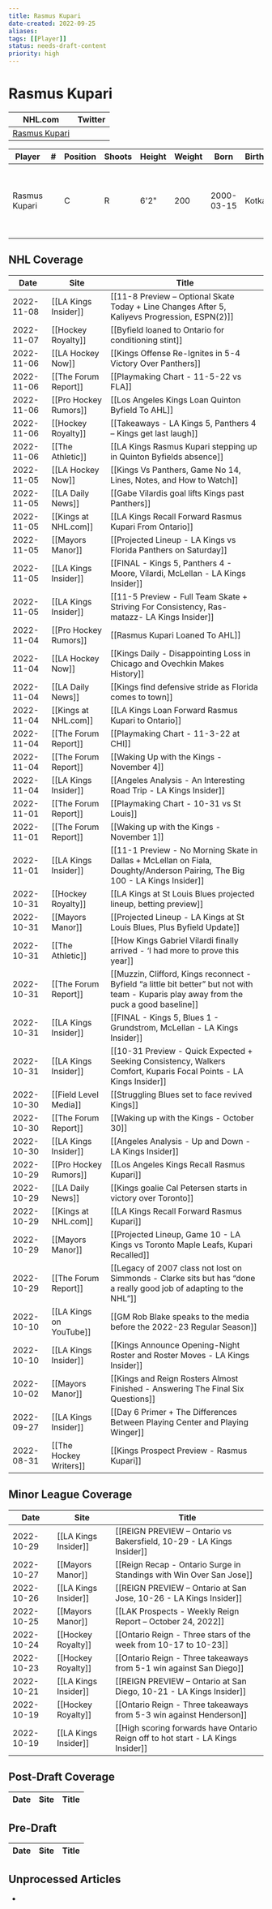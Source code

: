```yaml
---
title: Rasmus Kupari
date-created: 2022-09-25
aliases: 
tags: [[Player]]
status: needs-draft-content
priority: high
---
```


# Rasmus Kupari

NHL.com | Twitter
-|-
[Rasmus Kupari](https://www.nhl.com/player/rasmus-kupari-8480845) | []()

Player | \# | Position | Shoots | Height | Weight | Born | Birthplace | Draft
---|---|---|---|---|---|---|---|---
Rasmus Kupari | |  C | R | 6'2" | 200 |2000-03-15 | Kotka, FIN | 2018 LAK, 1st rd, 20th pk (20th overall)
 


## NHL  Coverage
| Date       | Site                    | Title                                                                                                                                     |
| ---------- | ----------------------- | ----------------------------------------------------------------------------------------------------------------------------------------- |
| 2022-11-08 | [[LA Kings Insider]]    | [[11-8 Preview – Optional Skate Today + Line Changes After 5, Kaliyevs Progression, ESPN(2)]]                                             |
| 2022-11-07 | [[Hockey Royalty]]      | [[Byfield loaned to Ontario for conditioning stint]]                                                                                      |
| 2022-11-06 | [[LA Hockey Now]]       | [[Kings Offense Re-Ignites in 5-4 Victory Over Panthers]]                                                                                 |
| 2022-11-06 | [[The Forum Report]]    | [[Playmaking Chart - 11-5-22 vs FLA]]                                                                                                     |
| 2022-11-06 | [[Pro Hockey Rumors]]   | [[Los Angeles Kings Loan Quinton Byfield To AHL]]                                                                                         |
| 2022-11-06 | [[Hockey Royalty]]      | [[Takeaways - LA Kings 5, Panthers 4 – Kings get last laugh]]                                                                             |
| 2022-11-06 | [[The Athletic]]        | [[LA Kings Rasmus Kupari stepping up in Quinton Byfields absence]]                                                                        |
| 2022-11-05 | [[LA Hockey Now]]       | [[Kings Vs Panthers, Game No 14, Lines, Notes, and How to Watch]]                                                                         |
| 2022-11-05 | [[LA Daily News]]       | [[Gabe Vilardis goal lifts Kings past Panthers]]                                                                                          |
| 2022-11-05 | [[Kings at NHL.com]]    | [[LA Kings Recall Forward Rasmus Kupari From Ontario]]                                                                                    |
| 2022-11-05 | [[Mayors Manor]]        | [[Projected Lineup - LA Kings vs Florida Panthers on Saturday]]                                                                           |
| 2022-11-05 | [[LA Kings Insider]]    | [[FINAL - Kings 5, Panthers 4 - Moore, Vilardi, McLellan - LA Kings Insider]]                                                             |
| 2022-11-05 | [[LA Kings Insider]]    | [[11-5 Preview - Full Team Skate + Striving For Consistency, Ras-matazz- LA Kings Insider]]                                               |
| 2022-11-04 | [[Pro Hockey Rumors]]   | [[Rasmus Kupari Loaned To AHL]]                                                                                                           |
| 2022-11-04 | [[LA Hockey Now]]       | [[Kings Daily - Disappointing Loss in Chicago and Ovechkin Makes History]]                                                                |
| 2022-11-04 | [[LA Daily News]]       | [[Kings find defensive stride as Florida comes to town]]                                                                                  |
| 2022-11-04 | [[Kings at NHL.com]]    | [[LA Kings Loan Forward Rasmus Kupari to Ontario]]                                                                                        |
| 2022-11-04 | [[The Forum Report]]    | [[Playmaking Chart - 11-3-22 at CHI]]                                                                                                     |
| 2022-11-04 | [[The Forum Report]]    | [[Waking Up with the Kings - November 4]]                                                                                                 |
| 2022-11-04 | [[LA Kings Insider]]    | [[Angeles Analysis - An Interesting Road Trip - LA Kings Insider]]                                                                        |
| 2022-11-01 | [[The Forum Report]]    | [[Playmaking Chart - 10-31 vs St Louis]]                                                                                                  |
| 2022-11-01 | [[The Forum Report]]    | [[Waking up with the Kings - November 1]]                                                                                                 |
| 2022-11-01 | [[LA Kings Insider]]    | [[11-1 Preview - No Morning Skate in Dallas + McLellan on Fiala, Doughty/Anderson Pairing, The Big 100 - LA Kings Insider]]               |
| 2022-10-31 | [[Hockey Royalty]]      | [[LA Kings at St Louis Blues projected lineup, betting preview]]                                                                          |
| 2022-10-31 | [[Mayors Manor]]        | [[Projected Lineup - LA Kings at St Louis Blues, Plus Byfield Update]]                                                                    |
| 2022-10-31 | [[The Athletic]]        | [[How Kings Gabriel Vilardi finally arrived - ‘I had more to prove this year]]                                                            |
| 2022-10-31 | [[The Forum Report]]    | [[Muzzin, Clifford, Kings reconnect - Byfield “a little bit better” but not with team - Kuparis play away from the puck a good baseline]] |
| 2022-10-31 | [[LA Kings Insider]]    | [[FINAL - Kings 5, Blues 1 - Grundstrom, McLellan - LA Kings Insider]]                                                                    |
| 2022-10-31 | [[LA Kings Insider]]    | [[10-31 Preview - Quick Expected + Seeking Consistency, Walkers Comfort, Kuparis Focal Points - LA Kings Insider]]                        |
| 2022-10-30 | [[Field Level Media]]   | [[Struggling Blues set to face revived Kings]]                                                                                            |
| 2022-10-30 | [[The Forum Report]]    | [[Waking up with the Kings - October 30]]                                                                                                 |
| 2022-10-30 | [[LA Kings Insider]]    | [[Angeles Analysis - Up and Down - LA Kings Insider]]                                                                                     |
| 2022-10-29 | [[Pro Hockey Rumors]]   | [[Los Angeles Kings Recall Rasmus Kupari]]                                                                                                |
| 2022-10-29 | [[LA Daily News]]       | [[Kings goalie Cal Petersen starts in victory over Toronto]]                                                                              |
| 2022-10-29 | [[Kings at NHL.com]]    | [[LA Kings Recall Forward Rasmus Kupari]]                                                                                                 |
| 2022-10-29 | [[Mayors Manor]]        | [[Projected Lineup, Game 10 - LA Kings vs Toronto Maple Leafs, Kupari Recalled]]                                                          |
| 2022-10-29 | [[The Forum Report]]    | [[Legacy of 2007 class not lost on Simmonds - Clarke sits but has “done a really good job of adapting to the NHL”]]                       |
| 2022-10-10 | [[LA Kings on YouTube]] | [[GM Rob Blake speaks to the media before the 2022-23 Regular Season]]                                                                    |
| 2022-10-10 | [[LA Kings Insider]]    | [[Kings Announce Opening-Night Roster and Roster Moves - LA Kings Insider]]                                                               |
| 2022-10-02 | [[Mayors Manor]]        | [[Kings and Reign Rosters Almost Finished - Answering The Final Six Questions]]                                                           |
| 2022-09-27 | [[LA Kings Insider]]    | [[Day 6 Primer + The Differences Between Playing Center and Playing Winger]]                                                              |
| 2022-08-31 | [[The Hockey Writers]]  | [[Kings Prospect Preview - Rasmus Kupari]]                                                                                                |


## Minor League Coverage
| Date       | Site                 | Title                                                                            |
| ---------- | -------------------- | -------------------------------------------------------------------------------- |
| 2022-10-29 | [[LA Kings Insider]] | [[REIGN PREVIEW – Ontario vs Bakersfield, 10-29 - LA Kings Insider]]            |
| 2022-10-27 | [[Mayors Manor]]     | [[Reign Recap - Ontario Surge in Standings with Win Over San Jose]]              |
| 2022-10-26 | [[LA Kings Insider]] | [[REIGN PREVIEW – Ontario at San Jose, 10-26 - LA Kings Insider]]                |
| 2022-10-25 | [[Mayors Manor]]     | [[LAK Prospects - Weekly Reign Report – October 24, 2022]]                       |
| 2022-10-24 | [[Hockey Royalty]]   | [[Ontario Reign - Three stars of the week from 10-17 to 10-23]]                  |
| 2022-10-23 | [[Hockey Royalty]]   | [[Ontario Reign - Three takeaways from 5-1 win against San Diego]]               |
| 2022-10-21 | [[LA Kings Insider]] | [[REIGN PREVIEW – Ontario at San Diego, 10-21 - LA Kings Insider]]               |
| 2022-10-19 | [[Hockey Royalty]]   | [[Ontario Reign - Three takeaways from 5-3 win against Henderson]]               |
| 2022-10-19 | [[LA Kings Insider]] | [[High scoring forwards have Ontario Reign off to hot start - LA Kings Insider]] |


## Post-Draft Coverage
Date | Site |  Title
---|---|---


## Pre-Draft
Date | Site |  Title
---|---|---


## Unprocessed Articles
- 
